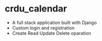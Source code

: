 # crdu_calendar

* A full stack application built with Django
* Custom login and registration
* Create Read Update Delete oparation
